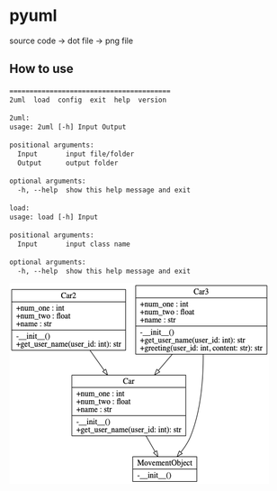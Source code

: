 # pyuml

source code -> dot file -> png file

## How to use


    ========================================
    2uml  load  config  exit  help  version

    2uml:
    usage: 2uml [-h] Input Output

    positional arguments:
      Input       input file/folder
      Output      output folder

    optional arguments:
      -h, --help  show this help message and exit
    
    load:
    usage: load [-h] Input

    positional arguments:
      Input       input class name

    optional arguments:
      -h, --help  show this help message and exit


![](./result/uml0.png)
